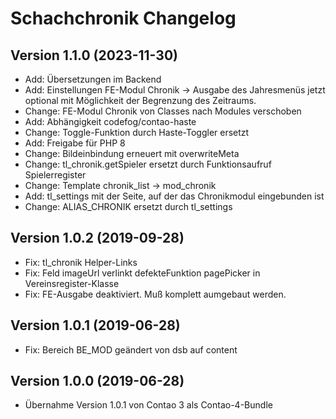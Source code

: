 # Schachchronik Changelog

## Version 1.1.0 (2023-11-30)

* Add: Übersetzungen im Backend
* Add: Einstellungen FE-Modul Chronik -> Ausgabe des Jahresmenüs jetzt optional mit Möglichkeit der Begrenzung des Zeitraums.
* Change: FE-Modul Chronik von Classes nach Modules verschoben
* Add: Abhängigkeit codefog/contao-haste
* Change: Toggle-Funktion durch Haste-Toggler ersetzt
* Add: Freigabe für PHP 8
* Change: Bildeinbindung erneuert mit overwriteMeta
* Change: tl_chronik.getSpieler ersetzt durch Funktionsaufruf Spielerregister
* Change: Template chronik_list -> mod_chronik
* Add: tl_settings mit der Seite, auf der das Chronikmodul eingebunden ist
* Change: ALIAS_CHRONIK ersetzt durch tl_settings

## Version 1.0.2 (2019-09-28)

* Fix: tl_chronik Helper-Links
* Fix: Feld imageUrl verlinkt defekteFunktion pagePicker in Vereinsregister-Klasse
* Fix: FE-Ausgabe deaktiviert. Muß komplett aumgebaut werden.

## Version 1.0.1 (2019-06-28)

* Fix: Bereich BE_MOD geändert von dsb auf content

## Version 1.0.0 (2019-06-28)

* Übernahme Version 1.0.1 von Contao 3 als Contao-4-Bundle
